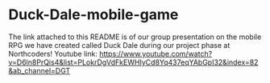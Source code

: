 # Duck-Dale-mobile-game
The link attached to this README is of our group presentation on the mobile RPG we have created called Duck Dale during our project phase at Northcoders!
Youtube link: https://www.youtube.com/watch?v=D6ln8PrQis4&list=PLokrDgVdFkEWHIyCd8Yq437eqYAbGpI32&index=82&ab_channel=DGT
